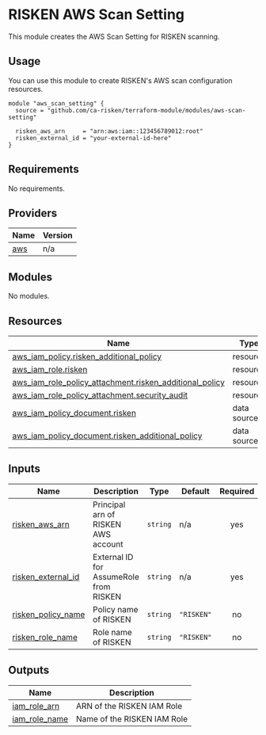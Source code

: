 # RISKEN AWS Scan Setting

This module creates the AWS Scan Setting for RISKEN scanning.

## Usage

You can use this module to create RISKEN's AWS scan configuration resources.

```hcl
module "aws_scan_setting" {
  source = "github.com/ca-risken/terraform-module/modules/aws-scan-setting"

  risken_aws_arn     = "arn:aws:iam::123456789012:root"
  risken_external_id = "your-external-id-here"
}
```

<!-- BEGIN_TF_DOCS -->
## Requirements

No requirements.

## Providers

| Name | Version |
|------|---------|
| <a name="provider_aws"></a> [aws](#provider\_aws) | n/a |

## Modules

No modules.

## Resources

| Name | Type |
|------|------|
| [aws_iam_policy.risken_additional_policy](https://registry.terraform.io/providers/hashicorp/aws/latest/docs/resources/iam_policy) | resource |
| [aws_iam_role.risken](https://registry.terraform.io/providers/hashicorp/aws/latest/docs/resources/iam_role) | resource |
| [aws_iam_role_policy_attachment.risken_additional_policy](https://registry.terraform.io/providers/hashicorp/aws/latest/docs/resources/iam_role_policy_attachment) | resource |
| [aws_iam_role_policy_attachment.security_audit](https://registry.terraform.io/providers/hashicorp/aws/latest/docs/resources/iam_role_policy_attachment) | resource |
| [aws_iam_policy_document.risken](https://registry.terraform.io/providers/hashicorp/aws/latest/docs/data-sources/iam_policy_document) | data source |
| [aws_iam_policy_document.risken_additional_policy](https://registry.terraform.io/providers/hashicorp/aws/latest/docs/data-sources/iam_policy_document) | data source |

## Inputs

| Name | Description | Type | Default | Required |
|------|-------------|------|---------|:--------:|
| <a name="input_risken_aws_arn"></a> [risken\_aws\_arn](#input\_risken\_aws\_arn) | Principal arn of RISKEN AWS account | `string` | n/a | yes |
| <a name="input_risken_external_id"></a> [risken\_external\_id](#input\_risken\_external\_id) | External ID for AssumeRole from RISKEN | `string` | n/a | yes |
| <a name="input_risken_policy_name"></a> [risken\_policy\_name](#input\_risken\_policy\_name) | Policy name of RISKEN | `string` | `"RISKEN"` | no |
| <a name="input_risken_role_name"></a> [risken\_role\_name](#input\_risken\_role\_name) | Role name of RISKEN | `string` | `"RISKEN"` | no |

## Outputs

| Name | Description |
|------|-------------|
| <a name="output_iam_role_arn"></a> [iam\_role\_arn](#output\_iam\_role\_arn) | ARN of the RISKEN IAM Role |
| <a name="output_iam_role_name"></a> [iam\_role\_name](#output\_iam\_role\_name) | Name of the RISKEN IAM Role |
<!-- END_TF_DOCS -->
